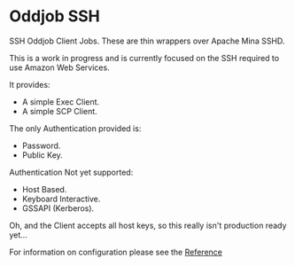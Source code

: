 Oddjob SSH 
==========

SSH Oddjob Client Jobs. These are thin wrappers over Apache Mina SSHD.

This is a work in progress and is currently focused on the SSH required
to use Amazon Web Services.

It provides:
- A simple Exec Client.
- A simple SCP Client.

The only Authentication provided is:
- Password.
- Public Key.

Authentication Not yet supported: 
- Host Based.
- Keyboard Interactive.
- GSSAPI (Kerberos).

Oh, and the Client accepts all host keys, so this really isn't production
ready yet...

For information on configuration please see the
[Reference](docs/reference/README.md)
